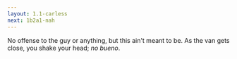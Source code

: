```yaml
---
layout: 1.1-carless
next: 1b2a1-nah
---
```

No offense to the guy or anything, but this ain't meant to be. As the van gets close, you shake your head; *no bueno*.